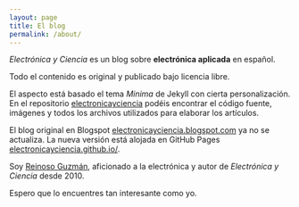 ```yaml
---
layout: page
title: El blog
permalink: /about/
---
```


*Electrónica y Ciencia* es un blog sobre **electrónica aplicada** en español.

Todo el contenido es original y publicado bajo licencia libre.

El aspecto está basado el tema *Minima* de Jekyll con cierta personalización. En el repositorio [electronicayciencia](https://github.com/electronicayciencia/electronicayciencia.github.io) podéis encontrar el código fuente, imágenes y todos los archivos utilizados para elaborar los artículos.

El blog original en Blogspot [electronicayciencia.blogspot.com](http://electronicayciencia.blogspot.com) ya no se actualiza. La nueva versión está alojada en GitHub Pages [electronicayciencia.github.io/](https://electronicayciencia.github.io/).

Soy [Reinoso Guzmán](https://www.linkedin.com/in/reinosoguzman/), aficionado a la electrónica y autor de *Electrónica y Ciencia* desde 2010.

Espero que lo encuentres tan interesante como yo.




